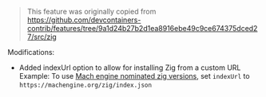 > This feature was originally copied from  https://github.com/devcontainers-contrib/features/tree/9a1d24b27b2d1ea8916ebe49c9ce674375dced27/src/zig

Modifications:
- Added indexUrl option to allow for installing Zig from a custom URL
  Example: To use [Mach engine nominated zig versions](https://machengine.org/about/nominated-zig/), set `indexUrl` to `https://machengine.org/zig/index.json`
  
